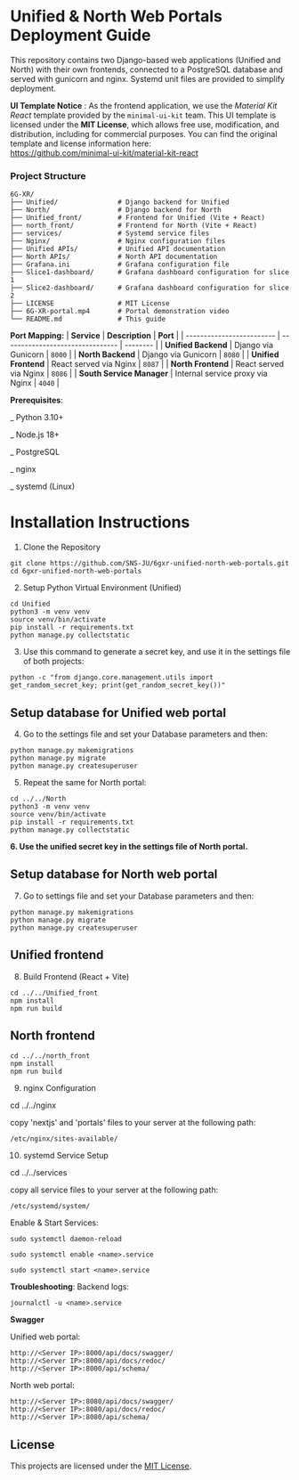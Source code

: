 # Unified & North Web Portals Deployment Guide

This repository contains two Django-based web applications (Unified and North) with their own frontends, connected to a PostgreSQL database and served with gunicorn and nginx. Systemd unit files are provided to simplify deployment.

**UI Template Notice** :
As the frontend application, we use the *Material Kit React* template provided by the `minimal-ui-kit` team.
This UI template is licensed under the **MIT License**, which allows free use, modification, and distribution, including for commercial purposes.
You can find the original template and license information here:  
https://github.com/minimal-ui-kit/material-kit-react

### Project Structure

```text
6G-XR/
├── Unified/               # Django backend for Unified
├── North/                 # Django backend for North
├── Unified_front/         # Frontend for Unified (Vite + React)
├── north_front/           # Frontend for North (Vite + React) 
├── services/              # Systemd service files
├── Nginx/                 # Nginx configuration files
├── Unified APIs/          # Unified API documentation
├── North APIs/            # North API documentation
├── Grafana.ini            # Grafana configuration file
├── Slice1-dashboard/      # Grafana dashboard configuration for slice 1
├── Slice2-dashboard/      # Grafana dashboard configuration for slice 2
├── LICENSE                # MIT License
├── 6G-XR-portal.mp4       # Portal demonstration video
└── README.md              # This guide
```

**Port Mapping:**
| **Service**               | **Description**                  | **Port** |
| ------------------------- | -------------------------------- | -------- |
| **Unified Backend**       | Django via Gunicorn              | `8000`   |
| **North Backend**         | Django via Gunicorn              | `8080`   |
| **Unified Frontend**      | React served via Nginx           | `8087`   |
| **North Frontend**        | React served via Nginx           | `8086`   |
| **South Service Manager** | Internal service proxy via Nginx | `4040`   |


**Prerequisites**:

_ Python 3.10+

_ Node.js 18+

_ PostgreSQL

_ nginx

_ systemd (Linux)


# Installation Instructions
1. Clone the Repository
```
git clone https://github.com/SNS-JU/6gxr-unified-north-web-portals.git
cd 6gxr-unified-north-web-portals
```
2. Setup Python Virtual Environment (Unified)

```
cd Unified
python3 -m venv venv
source venv/bin/activate
pip install -r requirements.txt
python manage.py collectstatic
```

3. Use this command to generate a secret key, and use it in the settings file of both projects:
```
python -c "from django.core.management.utils import get_random_secret_key; print(get_random_secret_key())"
```

## Setup database for Unified web portal
4. Go to the settings file and set your Database parameters and then:
```
python manage.py makemigrations
python manage.py migrate
python manage.py createsuperuser
```


5. Repeat the same for North portal:

```
cd ../../North
python3 -m venv venv
source venv/bin/activate
pip install -r requirements.txt
python manage.py collectstatic
```

**6. Use the unified secret key in the settings file of North portal.**

## Setup database for North web portal
7. Go to settings file and set your Database parameters and then:
```
python manage.py makemigrations
python manage.py migrate
python manage.py createsuperuser
```

## Unified frontend
8. Build Frontend (React + Vite)
```
cd ../../Unified_front
npm install
npm run build
```
## North frontend
```
cd ../../north_front
npm install
npm run build
```

9. nginx Configuration

cd ../../nginx

copy 'nextjs' and 'portals' files to your server at the following path:
``` 
/etc/nginx/sites-available/
```

10. systemd Service Setup

cd ../../services

copy all service files to your server at the following path: 
```
/etc/systemd/system/
```

Enable & Start Services:
```
sudo systemctl daemon-reload

sudo systemctl enable <name>.service

sudo systemctl start <name>.service
```


**Troubleshooting**:
Backend logs: 
```
journalctl -u <name>.service
```

**Swagger**

Unified web portal:
```
http://<Server IP>:8000/api/docs/swagger/
http://<Server IP>:8000/api/docs/redoc/
http://<Server IP>:8000/api/schema/
```


North web portal:
```
http://<Server IP>:8080/api/docs/swagger/
http://<Server IP>:8080/api/docs/redoc/
http://<Server IP>:8080/api/schema/
```


## License
This projects are licensed under the [MIT License](./LICENSE).

